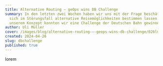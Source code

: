 ```yaml
---
title: Alternative Routing – geOps wins DB Challenge
summary: In den letzten zwei Wochen haben wir uns mit der Frage beschäftigt, wie
  sich im Störungsfall alternative Reisemöglichkeiten bestimmen lassen. Mit
  unserem Konzept konnten wir eine Challenge der Deutschen Bahn gewinnen.
author: Uli Müller
cover: /images/blog/alternative-routing-–-geops-wins-db-challenge/026lma_8543.jpg
created: 2024-04-26
slug: dbchallenge
published: true
---
```

l﻿orem